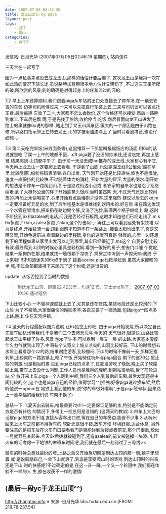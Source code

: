 ```yaml
---
date: 2007-07-05 02:57:26
title: 龙王山之行 by pala
layout: post
tags:
    - 浙江
    - 爬山
categories:
    - 自行车
---
```

发信站: 日月光华 (2007年07月05日02:46:19 星期四), 站内信件

三天合在一起写了

因为一点私事差点没去成龙王山,那样的话估计要后悔了.
这次龙王山是我第一次在如此热的情况下骑长途.虽说胳膊加肩膀很多地方估计又晒伤了
,不过这三天来所爬的破,所欣赏的风景,的的确确是对得起身上的疼和流过的汗的.

7.2
早上上车还算顺利.我们跟着piga从车站的出口处直接去了停车场,在一辆去安吉的车旁
边等司机师傅过来,一来可以先把自行车装上去,二来与司机谈可以省点托车费.最后每辆
车收了二十,大家都不怎么会砍价,这个价格还可以接受.然后一路睡到孝丰.下车后在飘
雨,于是先找了旅馆,收拾停当,吃饭,然后冒雨向龙王山进发了.路上的事就像6x说的那样
,瞎走到了龙王山风景区.很大的一个原因是由于山路在修,所以路口指示牌上左转去龙王
山的字被用油漆涂上了.当时只看到拼音,也没仔细想-,-

7.3
第二天吃完早饭(米线面条等),这里推荐一下那里叫报福饭店的汤面,用6x的话说就是吃
了爬一上午的坡都不饿....cft piga要了没汤的炒米线,还没吃完,再加上感冒,结果爬到
山顶都中午了.
由于前一天没去成hm推荐的深王线,大家都心有不甘,今天再上龙王山一定要爬上去看看.
于是到了山脚,也就是深王线0公里处(藏在草里,比较隐蔽),纷纷将码表清零.各自出发.
天气刚开始还是比较凉快,坡也不是很陡,速度一直保持的比较快.不过随着体力的消耗,
开始大量的冒汗,大量的喝水.刚开始的想法是不停车一路爬到山顶,于是路过街边小点或
者农家的自来水也是忍了忍继续走.到了大概15公里的样子开始感觉头很闷.当时虽然阴
天,不过天气还是比较闷热的.再加上水快喝完了,心里开始有点后悔刚才没停.这里强烈
建议以后去的xdjm一定要准备好充足的水,到了后半程基本是很难找到饮用水的.好在后
来在路边发现一个水管在冒清水,把车扔在路边喝个够,又洗了洗脸,装满两个瓶子继续上
路.这时不断接到6x和azalea的电话,问我是否经过石板路,这时才知道他们已经走错了.m
s 6x多跑了7km,azalea多跑了5km,这个打击阿-,-
再往上可以看到远处有架铁塔,以为是终点,开始猛骑一会,跑到跟前才知道不在一条路上
,接着太阳也出来了,真是又晒又累,开始龟速前进.看着路边的里程碑,变化的速度可真是
够慢的,心里一边还想剩下的里程如果从家里出发可以走到哪里,其实已经很近了.ms这个
自我安慰比较有效.最终爬到山顶的时候心里真是轻松啊.看到一很好的房子,想去门口睡
个觉呢,结果一条狗趴在那,结果就找一墙根躺下凉快了.冥冥之中听到一声惊天响:我终
于上来啦!!!!才知道迷失的6x终于到了.接着azalea,piga也陆续赶到.虽然大家都晒的半
死,不过全部都坚持下来爬完了这个bt坡,还是很赞的.

update: 从饭否挖到了当时的数据:
<blockquote>到达龙王山顶，距离22.42公里，均速12.15，天太tmd热了。
<a href="http://fanfou.com/statuses/xtWVdnN3En4">2007-07-03</a> 10:36 通过短信</blockquote>
下山比较小心.一不留神速度就上去了.尤其是还在修路,某些地段还是比较滑的.下山后
为了不被晒,大家很痛快的飚回孝丰,各自又要了一碗汤面,包括piga^^四点多上路,晚上
住在天荒坪镇.

7.4
这天的行程最配以图片说明,让6x抽空上传吧.
由于piga开始发烧,所以决定自己先搭车回杭州等我们,于是我们三个去爬天荒坪.今天的
天气很好,很凉快.山路比较起龙王山平缓了许多,风景也pp了许多.可以看到一层又一层
的山路.大家基本没废什么力气就到山顶了.中间有个又弯又上坡又凉爽的山洞比较好玩.
下山的时候想去水坝上看看那个zz的路,结果谢绝游客,比较郁闷.下山的时候不像前一天
那样狂捏刹车,比较爽的一路到镇上,吃了午饭,开始骑往杭州与piga回合.剩下的这70公
里比较的刺激,也是相当的累.见到piga已经四点多了,在麦当劳吃了晚饭,晚上买了软席
回上海,带车上去没什么问题,工作人员也是难得的理解.到南站搭地铁,拆了前轮进站,分
散开来上车.piga一个人跑到中间,我们三个人到最后的车厢.最后发现还是中间比较的空
,这个也是piga自己的经验,值得学习^^(插曲:好像piga说过换车架,然后听他说一ppmm在
地铁上看到他的车,说"你的车很好看啊",于是piga眩晕状,回来路上一脸幸福的给我们说
车架不换了)

总结一下:
1.夏天出去骑车,啥最重要?水!!!一定要保证足够的水,特别是不能确定前方是否有补给
的情况下,多带上一瓶总归是没错的.(这两天的教训)
2.带车上大巴的话按piga的方法不错,直接从客车出口进,等在自己的车旁边.能省不少事
3.从杭州回来上火车之前都不用拆车的.软卧还是很不错,放车方便.环境舒服,适合休息.
另外要注意的是把车放在火车门口要看看门是否能碰到后拨或者前叉,那个门很重,貌似
一晃就容易关起来.今天6x后拨就被碰到了.还有azalea的前叉被碰掉一块漆.
4.赶火车的话考虑一下地铁的末班车时间吧,我们就在最后一刻错过了三号线&gt;&lt;

骑车的时候总想找最bt的坡,上路之后又开始急切盼望到达山顶的那一刻,脑子里想着,或
是说鼓励自己,一会下山就爽了.到底是享受爬山时的坚持,到达山顶时的兴奋,还是下山
时的快感呢?不过确定的是,在这一升一降,一个又一个轮回中,我们都在体验不一样的人
生,都在收获不一样的激情!

(最后一段yc于龙王山顶^^)
--

http://zhangtao.info
※ 来源:·日月光华 bbs.fudan.edu.cn·[FROM: 218.78.237.54]